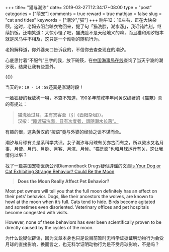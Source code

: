 +++
title= "猫与潮汐"
date= 2019-03-27T12:34:17+08:00
type = "post"
categories = ["萌宠"]
comments = true
reward = true
mathjax = false
slug = "cat and tides"
keywords = ["潮汐","猫"]
+++
晌午12：10左右，正在大快朵颐，这时，老妈去阳台晾衣物回来，提了句「猫洗脸，潮水涨」，我迟钝片刻，继续扒饭。还嘲笑道：大惊小怪了吧，猫洗脸不是天经地义的嘛，而且猫和潮汐根本就是风马牛不相及，这只是一个动物的随机行为。

老妈解释道，你外婆亲口告诉我的，不信你去查查现在的潮汐。
<!--more-->
心底思忖着“不服气”三字的我，放下碗筷，在[中国海事局在线][l1]查询了当天宁波的潮汐表，结果让我有些意外，

{{<img src="https://ian2.oss-cn-hangzhou.aliyuncs.com/clt6/2019-03-27%20at%2012.38.jpg" alt="">}}

当天的`9：19 - 14：58`还真是涨潮时段！

一脸狐疑的我放狗一嗅，不查不知道，190多年前咸丰年间黄汉编著的《猫苑》真的有提过：

>猫洗脸过耳，主有宾客至（引《酉阳杂俎》）。<br>汉按：<u>“瓯谚猫洗面，日有次度者，谓随潮水长落”。</u>

有趣的很，这条黄汉的“按语”竟与外婆的经验之谈不谋而合。

潮汐与月球有关是系科学共识。女子潮汐与月球有关亦古而有之，所以癸水又名月事、月使、月讯、月脉、月客、月浣、月候。“猫洗面”也和月球运行有关，这让我情何以堪？

找了一篇美国宠物医药公司Diamondback Drugs疑似辟谣的文章[Is Your Dog or Cat Exhibiting Strange Behavior? Could Be the Moon][l2]

><b>Does the Moon Really Affect Pet Behavior?</b>
>
Most pet owners will tell you that the full moon definitely has an effect on their pets’ behavior. Dogs, like their ancestors the wolves, are known to howl at the moon when it’s full. Cats tend to hide. Birds become agitated and sometimes even disoriented. Veterinary offices and pet hospitals become congested with visits.
>
However, none of these behaviors has ever been scientifically proven to be directly caused by the cycles of the moon.

为什么说疑似辟谣，因为文章本身也只是说目前暂时无科学证据证明动物行为会受月球的直接影响，换而言之，也无科学证明动物行为是不受月球影响，不是吗？

[l1]: http://app.cnss.com.cn/tide_search.php
[l2]: https://www.diamondbackdrugs.com/everything-you-should-know-about-pet-behavior-during-a-full-moon/

